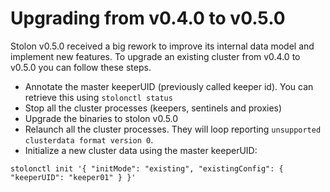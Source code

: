 # Upgrading from v0.4.0 to v0.5.0

Stolon v0.5.0 received a big rework to improve its internal data model and implement new features. To upgrade an existing cluster from v0.4.0 to v0.5.0 you can follow these steps.

* Annotate the master keeperUID (previously called keeper id). You can retrieve this using `stolonctl status`
* Stop all the cluster processes (keepers, sentinels and proxies)
* Upgrade the binaries to stolon v0.5.0
* Relaunch all the cluster processes. They will loop reporting `unsupported clusterdata format version 0`.
* Initialize a new cluster data using the master keeperUID:
```
stolonctl init '{ "initMode": "existing", "existingConfig": { "keeperUID": "keeper01" } }'
```

